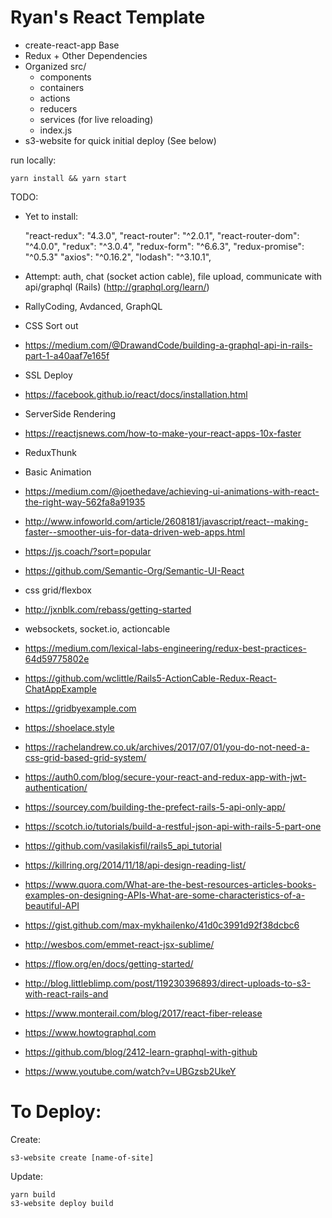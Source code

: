 # Ryan's React Template

* create-react-app Base
* Redux + Other Dependencies
* Organized src/
  * components
  * containers
  * actions
  * reducers
  * services (for live reloading)
  * index.js
* s3-website for quick initial deploy (See below)


run locally:
```
yarn install && yarn start
```
TODO:

* Yet to install:

    "react-redux": "4.3.0",
    "react-router": "^2.0.1",
    "react-router-dom": "^4.0.0",
    "redux": "^3.0.4",
    "redux-form": "^6.6.3",
    "redux-promise": "^0.5.3"
    "axios": "^0.16.2",
    "lodash": "^3.10.1",

* Attempt: auth, chat (socket action cable), file upload, communicate with api/graphql (Rails) (http://graphql.org/learn/)
* RallyCoding, Avdanced, GraphQL
* CSS Sort out
* https://medium.com/@DrawandCode/building-a-graphql-api-in-rails-part-1-a40aaf7e165f
* SSL Deploy
* https://facebook.github.io/react/docs/installation.html
* ServerSide Rendering
* https://reactjsnews.com/how-to-make-your-react-apps-10x-faster
* ReduxThunk
* Basic Animation
* https://medium.com/@joethedave/achieving-ui-animations-with-react-the-right-way-562fa8a91935
* http://www.infoworld.com/article/2608181/javascript/react--making-faster--smoother-uis-for-data-driven-web-apps.html
* https://js.coach/?sort=popular
* https://github.com/Semantic-Org/Semantic-UI-React
* css grid/flexbox
* http://jxnblk.com/rebass/getting-started
* websockets, socket.io, actioncable
* https://medium.com/lexical-labs-engineering/redux-best-practices-64d59775802e
* https://github.com/wclittle/Rails5-ActionCable-Redux-React-ChatAppExample
* https://gridbyexample.com
* https://shoelace.style
* https://rachelandrew.co.uk/archives/2017/07/01/you-do-not-need-a-css-grid-based-grid-system/
* https://auth0.com/blog/secure-your-react-and-redux-app-with-jwt-authentication/
* https://sourcey.com/building-the-prefect-rails-5-api-only-app/
* https://scotch.io/tutorials/build-a-restful-json-api-with-rails-5-part-one
* https://github.com/vasilakisfil/rails5_api_tutorial
* https://killring.org/2014/11/18/api-design-reading-list/
* https://www.quora.com/What-are-the-best-resources-articles-books-examples-on-designing-APIs-What-are-some-characteristics-of-a-beautiful-API
* https://gist.github.com/max-mykhailenko/41d0c3991d92f38dcbc6
* http://wesbos.com/emmet-react-jsx-sublime/
* https://flow.org/en/docs/getting-started/
* http://blog.littleblimp.com/post/119230396893/direct-uploads-to-s3-with-react-rails-and
* https://www.monterail.com/blog/2017/react-fiber-release
* https://www.howtographql.com
* https://github.com/blog/2412-learn-graphql-with-github
* https://www.youtube.com/watch?v=UBGzsb2UkeY

# To Deploy:
Create:
```
s3-website create [name-of-site]
```
Update:
```
yarn build
s3-website deploy build
```

